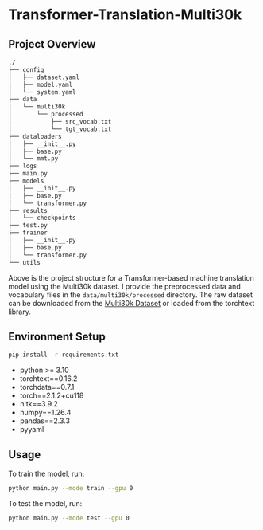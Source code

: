 # Transformer-Translation-Multi30k

## Project Overview
```bash
./
├── config
│   ├── dataset.yaml
│   ├── model.yaml
│   └── system.yaml
├── data
│   └── multi30k
│       └── processed
│           ├── src_vocab.txt
│           └── tgt_vocab.txt
├── dataloaders
│   ├── __init__.py
│   ├── base.py
│   └── mmt.py
├── logs
├── main.py
├── models
│   ├── __init__.py
│   ├── base.py
│   └── transformer.py
├── results
│   └── checkpoints
├── test.py
├── trainer
│   ├── __init__.py
│   ├── base.py
│   └── transformer.py
└── utils
```

Above is the project structure for a Transformer-based machine translation model using the Multi30k dataset. I provide the preprocessed data and vocabulary files in the `data/multi30k/processed` directory. The raw dataset can be downloaded from the [Multi30k Dataset](https://github.com/multi30k/dataset) or loaded from the torchtext library.

## Environment Setup

```bash
pip install -r requirements.txt
```

* python >= 3.10
* torchtext==0.16.2
* torchdata==0.7.1
* torch==2.1.2+cu118
* nltk==3.9.2
* numpy==1.26.4
* pandas==2.3.3
* pyyaml


## Usage
To train the model, run:
    
```bash
python main.py --mode train --gpu 0
```

To test the model, run:

```bash
python main.py --mode test --gpu 0
```
